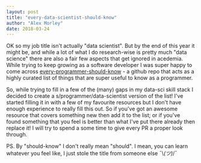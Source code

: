 ```yaml
---
layout: post
title: "every-data-scientist-should-know"
author: "Alex Morley"
date: 2018-03-24
---
```


OK so my job title isn't actually "data scientist". But by the end of this year it might be, and while a lot of what I do research-wise is pretty much "data science" there are also a fair few aspects that get ignored in acedemia. While trying to keep growing as a software developer I was super happy to come across [every-programmer-should-know](https://github.com/mtdvio/every-programmer-should-know) - a github repo that acts as a highly curated list of things that are super useful to know as a programmer.

So, while trying to fill in a few of the (many) gaps in my data-sci skill stack I decided to create a s/programmer/data-scientist version of the list! I've started filling it in with a few of my favourite resources but I don't have enough experience to really fill this out. So if you've got an awesome resource that covers something new then add it to the list; or if you've found something that you feel is better than what I've put there already then replace it! I will try to spend a some time to give every PR a proper look through.

PS. By "should-know" I don't really mean "should". I mean, you can learn whatever you feel like, I just stole the title from someone else ¯\\_(ツ)_/¯
